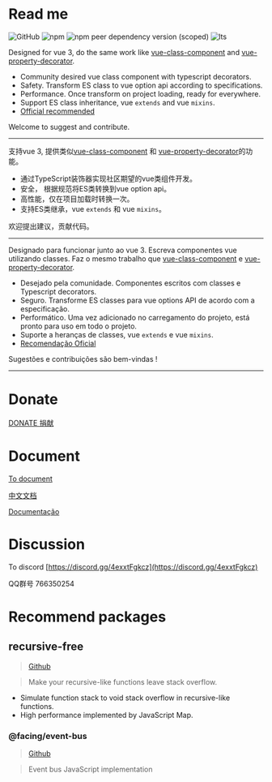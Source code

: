 # Read me

![GitHub](https://img.shields.io/github/license/facing-dev/vue-facing-decorator) ![npm](https://img.shields.io/npm/v/vue-facing-decorator) ![npm peer dependency version (scoped)](https://img.shields.io/npm/dependency-version/vue-facing-decorator/peer/vue) ![lts](https://img.shields.io/badge/LTS-prepared-blue)

Designed for vue 3, do the same work like [vue-class-component](https://github.com/vuejs/vue-class-component) and [vue-property-decorator](https://github.com/kaorun343/vue-property-decorator).

* Community desired vue class component with typescript decorators.
* Safety. Transform ES class to vue option api according to specifications.
* Performance. Once transform on project loading, ready for everywhere.
* Support ES class inheritance, vue `extends` and vue `mixins`.
* [Official recommended](https://class-component.vuejs.org)


Welcome to suggest and contribute.

-----------------

支持vue 3, 提供类似[vue-class-component](https://github.com/vuejs/vue-class-component) 和 [vue-property-decorator](https://github.com/kaorun343/vue-property-decorator)的功能。

* 通过TypeScript装饰器实现社区期望的vue类组件开发。
* 安全， 根据规范将ES类转换到vue option api。
* 高性能，仅在项目加载时转换一次。
* 支持ES类继承，vue `extends` 和 vue `mixins`。

欢迎提出建议，贡献代码。

-----------------

Designado para funcionar junto ao vue 3. Escreva componentes vue utilizando classes. 
Faz o mesmo trabalho que [vue-class-component](https://github.com/vuejs/vue-class-component) e [vue-property-decorator](https://github.com/kaorun343/vue-property-decorator).

* Desejado pela comunidade. Componentes escritos com classes e Typescript decorators.  
* Seguro. Transforme ES classes para vue options API de acordo com a especificação.
* Performático. Uma vez adicionado no carregamento do projeto, está pronto para uso em todo o projeto.
* Suporte a heranças de classes, vue `extends` e vue `mixins`.
* [Recomendação Oficial](https://class-component.vuejs.org)

Sugestões e contribuições são bem-vindas !

-----------------

# Donate

[DONATE 捐献](https://facing-dev.github.io/vue-facing-decorator/donate/donate.html)

# Document

[To document](https://facing-dev.github.io/vue-facing-decorator/#/)

[中文文档](https://facing-dev.github.io/vue-facing-decorator/#/zh-cn/readme)

[Documentação](https://facing-dev.github.io/vue-facing-decorator/#/pt-br/readme)

# Discussion

To discord [https://discord.gg/4exxtFgkcz](https://discord.gg/4exxtFgkcz)

QQ群号 766350254

# Recommend packages

## recursive-free

> [Github](https://github.com/facing-dev/recursive-free)

> Make your recursive-like functions leave stack overflow.

* Simulate function stack to void stack overflow in recursive-like functions.
* High performance implemented by JavaScript Map.


### @facing/event-bus

> [Github](https://github.com/facing-dev/event-bus)

> Event bus JavaScript implementation
